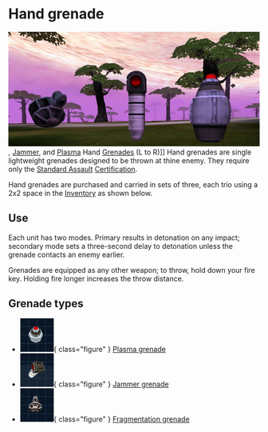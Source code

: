 # Hand grenade

![thumb](../images/Hand-grenades.jpg), [Jammer](Jammer_Grenade.md), and
[Plasma](Plasma_grenade.md) Hand [Grenades](../items/Grenade.md) (L to R)\]\]
Hand grenades are single lightweight grenades designed to be thrown at thine
enemy. They require only the
[Standard Assault](../certifications/Standard_Assault.md)
[Certification](../certifications/Certification.md).

Hand grenades are purchased and carried in sets of three, each trio using a 2x2
space in the [Inventory](../terminology/Inventory.md) as shown below.

## Use

Each unit has two modes. Primary results in detonation on any impact; secondary
mode sets a three-second delay to detonation unless the grenade contacts an
enemy earlier.

Grenades are equipped as any other weapon; to throw, hold down your fire key.
Holding fire longer increases the throw distance.

## Grenade types

- ![](../images/Plasma-Hand-grenade-Icon.jpg){ class="figure" }
  [Plasma grenade](Plasma_grenade.md)
- ![](../images/Jammer-Hand-grenade-Icon.jpg){ class="figure" }
  [Jammer grenade](Jammer_Grenade.md)
- ![](../images/Frag-Hand-grenade-Icon.jpg){ class="figure" }
  [Fragmentation grenade](Fragmentation_grenade.md)
